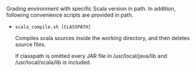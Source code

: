 Grading environment with specific Scala version in path.
In addition, following convenience scripts are provided in path.

* `scala_compile.sh [CLASSPATH]`

    Compiles scala sources inside the working directory,
    and then deletes source files.

    If classpath is omitted every JAR file in
    /usr/local/java/lib and /usr/local/scala/lib is included.
